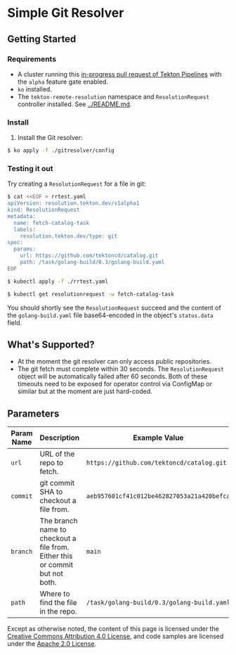 # Simple Git Resolver

## Getting Started

### Requirements

- A cluster running this [in-progress pull request of Tekton Pipelines](https://github.com/tektoncd/pipeline/pull/4596)
  with the `alpha` feature gate enabled.
- `ko` installed.
- The `tekton-remote-resolution` namespace and `ResolutionRequest`
  controller installed. See [../README.md](../README.md).

### Install

1. Install the Git resolver:

```bash
$ ko apply -f ./gitresolver/config
```

### Testing it out

Try creating a `ResolutionRequest` for a file in git:

```bash
$ cat <<EOF > rrtest.yaml
apiVersion: resolution.tekton.dev/v1alpha1
kind: ResolutionRequest
metadata:
  name: fetch-catalog-task
  labels:
    resolution.tekton.dev/type: git
spec:
  params:
    url: https://github.com/tektoncd/catalog.git
    path: /task/golang-build/0.3/golang-build.yaml
EOF

$ kubectl apply -f ./rrtest.yaml

$ kubectl get resolutionrequest -w fetch-catalog-task
```

You should shortly see the `ResolutionRequest` succeed and the content of
the `golang-build.yaml` file base64-encoded in the object's `status.data`
field.

## What's Supported?

- At the moment the git resolver can only access public repositories.
- The git fetch must complete within 30 seconds. The `ResolutionRequest`
  object will be automatically failed after 60 seconds. Both of these
  timeouts need to be exposed for operator control via ConfigMap or
  similar but at the moment are just hard-coded.

## Parameters

| Param Name | Description                                                                  | Example Value                                |
|------------|------------------------------------------------------------------------------|----------------------------------------------|
| `url`      | URL of the repo to fetch.                                                    | `https://github.com/tektoncd/catalog.git`    |
| `commit`   | git commit SHA to checkout a file from.                                      | `aeb957601cf41c012be462827053a21a420befca`   |
| `branch`   | The branch name to checkout a file from. Either this or commit but not both. | `main`                                       |
| `path`     | Where to find the file in the repo.                                          | `/task/golang-build/0.3/golang-build.yaml`   |

Except as otherwise noted, the content of this page is licensed under the
[Creative Commons Attribution 4.0 License](https://creativecommons.org/licenses/by/4.0/),
and code samples are licensed under the
[Apache 2.0 License](https://www.apache.org/licenses/LICENSE-2.0).
